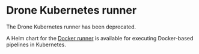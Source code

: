 # Drone Kubernetes runner

The Drone Kubernetes runner has been deprecated.

A Helm chart for the [Docker runner](charts/drone-runner-docker) is available for executing Docker-based pipelines in Kubernetes.

